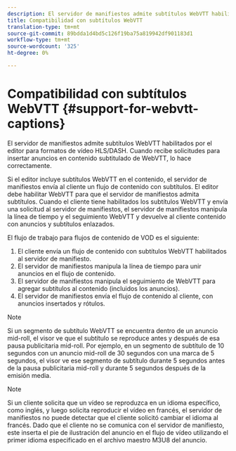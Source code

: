 ```yaml
---
description: El servidor de manifiestos admite subtítulos WebVTT habilitados por el editor para todos los formatos de vídeo HLS. Cuando recibe solicitudes para insertar anuncios en contenido subtitulado de WebVTT, lo hace correctamente.
title: Compatibilidad con subtítulos WebVTT
translation-type: tm+mt
source-git-commit: 89bdda1d4bd5c126f19ba75a819942df901183d1
workflow-type: tm+mt
source-wordcount: '325'
ht-degree: 0%

---
```



# Compatibilidad con subtítulos WebVTT {#support-for-webvtt-captions}

El servidor de manifiestos admite subtítulos WebVTT habilitados por el editor para formatos de vídeo HLS/DASH. Cuando recibe solicitudes para insertar anuncios en contenido subtitulado de WebVTT, lo hace correctamente.

Si el editor incluye subtítulos WebVTT en el contenido, el servidor de manifiestos envía al cliente un flujo de contenido con subtítulos. El editor debe habilitar WebVTT para que el servidor de manifiestos admita subtítulos. Cuando el cliente tiene habilitados los subtítulos WebVTT y envía una solicitud al servidor de manifiestos, el servidor de manifiestos manipula la línea de tiempo y el seguimiento WebVTT y devuelve al cliente contenido con anuncios y subtítulos enlazados.

El flujo de trabajo para flujos de contenido de VOD es el siguiente:

1. El cliente envía un flujo de contenido con subtítulos WebVTT habilitados al servidor de manifiesto.
1. El servidor de manifiestos manipula la línea de tiempo para unir anuncios en el flujo de contenido.
1. El servidor de manifiestos manipula el seguimiento de WebVTT para agregar subtítulos al contenido (incluidos los anuncios).
1. El servidor de manifiestos envía el flujo de contenido al cliente, con anuncios insertados y rótulos.

>[!NOTE]
>
>Si un segmento de subtítulo WebVTT se encuentra dentro de un anuncio mid-roll, el visor ve que el subtítulo se reproduce antes y después de esa pausa publicitaria mid-roll. Por ejemplo, en un segmento de subtítulo de 10 segundos con un anuncio mid-roll de 30 segundos con una marca de 5 segundos, el visor ve ese segmento de subtítulo durante 5 segundos antes de la pausa publicitaria mid-roll y durante 5 segundos después de la emisión media.

>[!NOTE]
>
>Si un cliente solicita que un vídeo se reproduzca en un idioma específico, como inglés, y luego solicita reproducir el vídeo en francés, el servidor de manifiestos no puede detectar que el cliente solicitó cambiar el idioma al francés. Dado que el cliente no se comunica con el servidor de manifiesto, este inserta el pie de ilustración del anuncio en el flujo de vídeo utilizando el primer idioma especificado en el archivo maestro M3U8 del anuncio.

